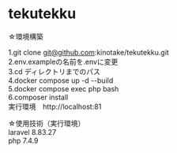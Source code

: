 # tekutekku
☆環境構築</br>

1.git clone git@github.com:kinotake/tekutekku.git</br>
2.env.exampleの名前を.envに変更</br>
3.cd ディレクトリまでのパス</br>
4.docker compose up -d --build</br>
5.docker compose exec php bash</br>
6.composer install</br>
実行環境　http://localhost:81

☆使用技術（実行環境）</br>
laravel 8.83.27</br>
php 7.4.9</br>
